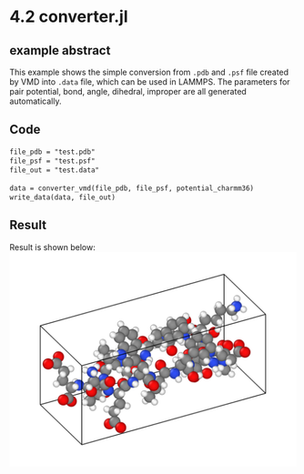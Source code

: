 # 4.2 converter.jl

## example abstract
This example shows the simple conversion from `.pdb` and `.psf` file created by VMD into `.data` file, which can be used in LAMMPS. The parameters for pair potential, bond, angle, dihedral, improper are all generated automatically.

## Code

```julia-repl
file_pdb = "test.pdb"
file_psf = "test.psf"
file_out = "test.data"

data = converter_vmd(file_pdb, file_psf, potential_charmm36)
write_data(data, file_out)
```

## Result
Result is shown below:
![result of example in converter folder](result.png)